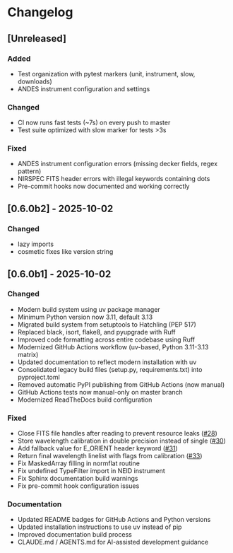 # Changelog

## [Unreleased]

### Added
- Test organization with pytest markers (unit, instrument, slow, downloads)
- ANDES instrument configuration and settings

### Changed
- CI now runs fast tests (~7s) on every push to master
- Test suite optimized with slow marker for tests >3s

### Fixed
- ANDES instrument configuration errors (missing decker fields, regex pattern)
- NIRSPEC FITS header errors with illegal keywords containing dots
- Pre-commit hooks now documented and working correctly

## [0.6.0b2] - 2025-10-02

### Changed
- lazy imports
- cosmetic fixes like version string

## [0.6.0b1] - 2025-10-02

### Changed
- Modern build system using uv package manager
- Minimum Python version now 3.11, default 3.13
- Migrated build system from setuptools to Hatchling (PEP 517)
- Replaced black, isort, flake8, and pyupgrade with Ruff
- Improved code formatting across entire codebase using Ruff
- Modernized GitHub Actions workflow (uv-based, Python 3.11-3.13 matrix)
- Updated documentation to reflect modern installation with uv
- Consolidated legacy build files (setup.py, requirements.txt) into pyproject.toml
- Removed automatic PyPI publishing from GitHub Actions (now manual)
- GitHub Actions tests now manual-only on master branch
- Modernized ReadTheDocs build configuration

### Fixed
- Close FITS file handles after reading to prevent resource leaks ([#28](https://github.com/ivh/PyReduce/pull/28))
- Store wavelength calibration in double precision instead of single ([#30](https://github.com/ivh/PyReduce/pull/30))
- Add fallback value for E_ORIENT header keyword ([#31](https://github.com/ivh/PyReduce/pull/31))
- Return final wavelength linelist with flags from calibration ([#33](https://github.com/ivh/PyReduce/pull/33))
- Fix MaskedArray filling in normflat routine
- Fix undefined TypeFilter import in NEID instrument
- Fix Sphinx documentation build warnings
- Fix pre-commit hook configuration issues

### Documentation
- Updated README badges for GitHub Actions and Python versions
- Updated installation instructions to use uv instead of pip
- Improved documentation build process
- CLAUDE.md / AGENTS.md for AI-assisted development guidance
